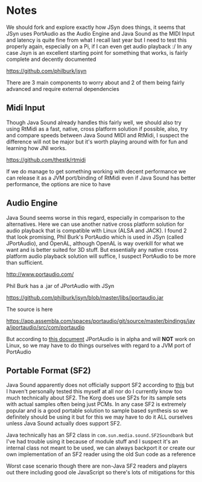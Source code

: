 # Notes

We should fork and explore exactly how JSyn does things, it seems that JSyn uses PortAudio as the Audio Engine
and Java Sound as the MIDI Input and latency is quite fine from what I recall last year but I need to test
this properly again, especially on a Pi, if I can even get audio playback :/ In any case Jsyn is an excellent
starting point for something that works, is fairly complete and decently documented

https://github.com/philburk/jsyn

There are 3 main components to worry about and 2 of them being fairly advanced and require external dependencies

## Midi Input

Though Java Sound already handles this fairly well, we should also try using RtMidi as a fast, native, cross platform solution
if possible, also, try and compare speeds between Java Sound MIDI and RtMidi, I suspect the difference will not be major but it's 
worth playing around with for fun and learning how JNI works.

https://github.com/thestk/rtmidi

If we do manage to get something working with decent performance we can release it as a JVM port/binding of RtMidi even if Java Sound
has better performance, the options are nice to have

## Audio Engine

Java Sound seems worse in this regard, especially in comparison to the alternatives. Here we can use another native cross platform
solution for audio playback that is compatible with Linux (ALSA and JACK). I found 2 that look promising, Phil Burk's PortAudio which
is used in JSyn (called JPortAudio), and OpenAL, although OpenAL is way overkill for what we want and is better suited for 3D stuff.
But essentially any native cross platform audio playback solution will suffice, I suspect PortAudio to be more than sufficient.

http://www.portaudio.com/

Phil Burk has a .jar of JPortAudio with JSyn 

https://github.com/philburk/jsyn/blob/master/libs/jportaudio.jar

The source is here

https://app.assembla.com/spaces/portaudio/git/source/master/bindings/java/jportaudio/src/com/portaudio

But according to [this document](https://app.assembla.com/spaces/portaudio/git/source/master/bindings/java/jportaudio.dox)
JPortAudio is in alpha and will **NOT** work on Linux, so we may have to do things ourselves with regard to a JVM port of PortAudio

## Portable Format (SF2)

Java Sound apparently does not officially support SF2 according to [this](http://jsresources.sourceforge.net/faq_midi.html#soundfont)
but I haven't personally tested this myself at all nor do I currently know too much technically about SF2. The Korg does use 
SF2s for its sample sets with actual samples often being just PCMs. In any case SF2 is extremely popular and is a good portable solution
to sample based synthesis so we definitely should be using it but for this we may have to do it ALL ourselves unless Java Sound
actually does support SF2.

Java technically has an SF2 class in `com.sun.media.sound.SF2Soundbank` but I've had trouble using it because of module stuff and I 
suspect it's an internal class not meant to be used, we can always backport it or create our own implementation of an SF2 reader 
using the old Sun code as a reference
 
Worst case scenario though there are non-Java SF2 readers and players out there including good ole JavaScript so there's lots 
of mitigations for this